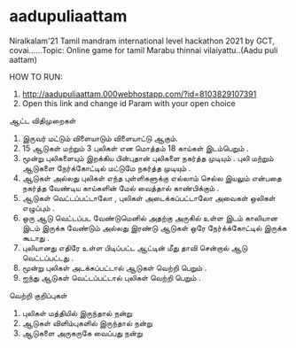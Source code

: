 # aadupuliaattam
Niralkalam'21 Tamil mandram international level hackathon 2021 by GCT, covai......Topic: Online game for tamil Marabu thinnai vilaiyattu..(Aadu puli aattam)

HOW TO RUN:
1. http://aadupuliaattam.000webhostapp.com/?id=8103829107391
2. Open this link and change id Param with your open choice


ஆட்ட விதிமுறைகள் 

1. இருவர் மட்டும் விளையாடும் விளையாட்டு ஆகும்.
2. 15 ஆடுகள்  மற்றும் 3 புலிகள் என மொத்தம் 18 காய்கள் இடம்பெறும் .
3. மூன்று புலிகளையும் இறக்கிய பின்புதான் புலிகளை நகர்த்த முடியும் .   புலி மற்றும் ஆடுகளை 
   நேர்க்கோட்டில் மட்டுமே நகர்த்த முடியும் .
4. ஆடுகள் அல்லது புலிகள்  எந்த புள்ளிகளுக்கு  எல்லாம்  செல்ல இயலும் என்பதை நகர்த்த வேண்டிய  காய்களின் மேல் வைத்தால் காண்பிக்கும் .
5. ஆடுகள் வெட்டப்பட்டாலோ , புலிகள் அடைக்கப்பட்டாலோ  அவைகள் ஒலிகள் எழுப்பும் .
6. ஒரு ஆடு வெட்டப்பட வேண்டுமெனில்  அதற்கு அருகில் உள்ள இடம் காலியான இடம் இருக்க வேண்டும் அல்லது  இரண்டு ஆடுகள் ஒரே நேர்க்க்கோட்டில்  இருக்க கூடாது . 
7. புலியானது  எதிரே உள்ள பிடிப்பட்ட ஆட்டின் மீது தாவி சென்றால் ஆடு வெட்டப்பட்டது .
8. மூன்று புலிகள்  அடக்கப்பட்டால்  ஆடுகள் வெற்றி பெறும் .
9. ஐந்து ஆடுகள் வெட்டப்பட்டால் புலிகள் வெற்றி பெறும் .

வெற்றி குறிப்புகள் 

 1. புலிகள் மத்தியில் இருந்தால் நன்று 
 2. ஆடுகள் விளிம்புகளில் இருந்தால் நன்று 
 3. ஆடுகளை அருகருகே வைப்பது  நன்று

